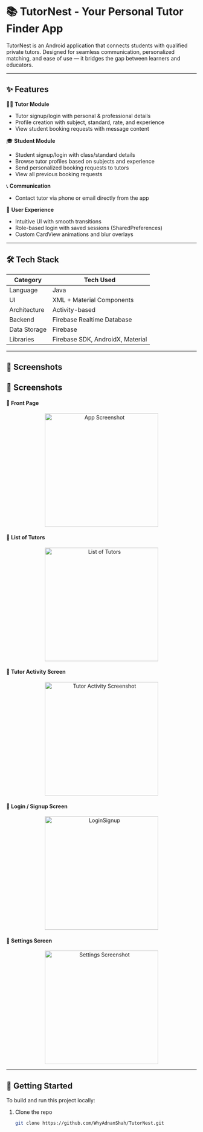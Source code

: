 # 📚 TutorNest - Your Personal Tutor Finder App

TutorNest is an Android application that connects students with qualified private tutors. Designed for seamless communication, personalized matching, and ease of use — it bridges the gap between learners and educators.

---

## ✨ Features

👨‍🏫 **Tutor Module**
- Tutor signup/login with personal & professional details
- Profile creation with subject, standard, rate, and experience
- View student booking requests with message content

🎓 **Student Module**
- Student signup/login with class/standard details
- Browse tutor profiles based on subjects and experience
- Send personalized booking requests to tutors
- View all previous booking requests

📞 **Communication**
- Contact tutor via phone or email directly from the app

🧠 **User Experience**
- Intuitive UI with smooth transitions
- Role-based login with saved sessions (SharedPreferences)
- Custom CardView animations and blur overlays

---

## 🛠️ Tech Stack

| Category       | Tech Used                        |
|----------------|----------------------------------|
| Language       | Java                             |
| UI             | XML + Material Components        |
| Architecture   | Activity-based                   |
| Backend        | Firebase Realtime Database       |
| Data Storage   | Firebase                         |
| Libraries      | Firebase SDK, AndroidX, Material |

---

## 📱 Screenshots

## 📱 Screenshots

<h4>🔹 Front Page</h4>
<p align="center">
  <img src="ScreenShots/first.png" alt="App Screenshot" width="300">
</p>

<h4>🔹 List of Tutors</h4>
<p align="center">
  <img src="ScreenShots/ListOfTutors.jpg" alt="List of Tutors" width="300">
</p>

<h4>🔹 Tutor Activity Screen</h4>
<p align="center">
  <img src="ScreenShots/TutorActivity.jpg" alt="Tutor Activity Screenshot" width="300">
</p>

<h4>🔹 Login / Signup Screen</h4>
<p align="center">
  <img src="ScreenShots/LoginSignup.jpg" alt="LoginSignup" width="300">
</p>

<h4>🔹 Settings Screen</h4>
<p align="center">
  <img src="ScreenShots/Settings.jpg" alt="Settings Screenshot" width="300">
</p>




---

## 🚀 Getting Started

To build and run this project locally:

1. Clone the repo
   ```bash
   git clone https://github.com/WhyAdnanShah/TutorNest.git
